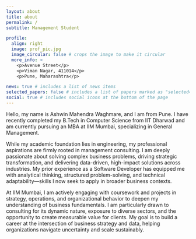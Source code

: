 ```yaml
---
layout: about
title: about
permalink: /
subtitle: Management Student

profile:
  align: right
  image: prof_pic.jpg
  image_circular: false # crops the image to make it circular
  more_info: >
    <p>Avenue Street</p>
    <p>Viman Nagar, 411014</p>
    <p>Pune, Maharashtra</p>

news: true # includes a list of news items
selected_papers: false # includes a list of papers marked as "selected={true}"
social: true # includes social icons at the bottom of the page
---
```


Hello, my name is Ashwin Mahendra Waghmare, and I am from Pune. I have recently completed my B.Tech in Computer Science from IIT Dharwad and am currently pursuing an MBA at IIM Mumbai, specializing in General Management.

While my academic foundation lies in engineering, my professional aspirations are firmly rooted in management consulting. I am deeply passionate about solving complex business problems, driving strategic transformation, and delivering data-driven, high-impact solutions across industries. My prior experience as a Software Developer has equipped me with analytical thinking, structured problem-solving, and technical adaptability—skills I now seek to apply in broader business contexts.

At IIM Mumbai, I am actively engaging with coursework and projects in strategy, operations, and organizational behavior to deepen my understanding of business fundamentals. I am particularly drawn to consulting for its dynamic nature, exposure to diverse sectors, and the opportunity to create measurable value for clients. My goal is to build a career at the intersection of business strategy and data, helping organizations navigate uncertainty and scale sustainably.
